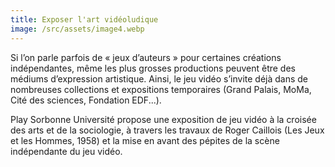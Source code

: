 ```yaml
---
title: Exposer l'art vidéoludique
image: /src/assets/image4.webp
---
```


Si l’on parle parfois de « jeux d’auteurs » pour certaines créations indépendantes, même les plus grosses productions peuvent être des médiums d’expression artistique. Ainsi, le jeu vidéo s’invite déjà dans de nombreuses collections et expositions temporaires (Grand Palais, MoMa, Cité des sciences, Fondation EDF...).


Play Sorbonne Université propose une exposition de jeu vidéo à la croisée des arts et de la sociologie, à travers les travaux de Roger Caillois (Les Jeux et les Hommes, 1958) et la mise en avant des pépites de la scène indépendante du jeu vidéo.